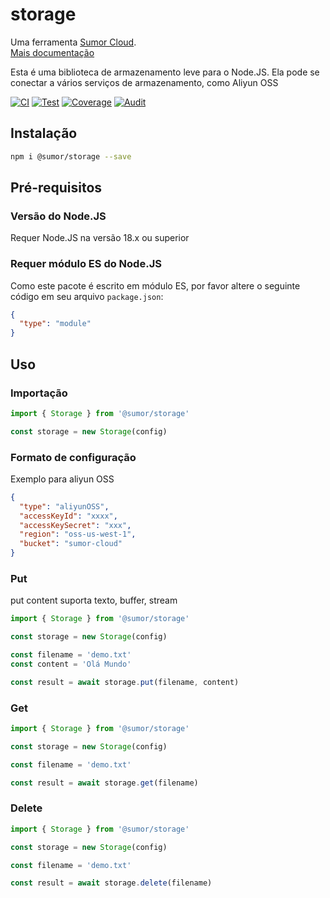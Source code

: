 # storage

Uma ferramenta [Sumor Cloud](https://sumor.cloud).  
[Mais documentação](https://sumor.cloud/storage)

Esta é uma biblioteca de armazenamento leve para o Node.JS.
Ela pode se conectar a vários serviços de armazenamento, como Aliyun OSS

[![CI](https://github.com/sumor-cloud/storage/actions/workflows/ci.yml/badge.svg)](https://github.com/sumor-cloud/storage/actions/workflows/ci.yml)
[![Test](https://github.com/sumor-cloud/storage/actions/workflows/ut.yml/badge.svg)](https://github.com/sumor-cloud/storage/actions/workflows/ut.yml)
[![Coverage](https://github.com/sumor-cloud/storage/actions/workflows/coverage.yml/badge.svg)](https://github.com/sumor-cloud/storage/actions/workflows/coverage.yml)
[![Audit](https://github.com/sumor-cloud/storage/actions/workflows/audit.yml/badge.svg)](https://github.com/sumor-cloud/storage/actions/workflows/audit.yml)

## Instalação

```bash
npm i @sumor/storage --save
```

## Pré-requisitos

### Versão do Node.JS

Requer Node.JS na versão 18.x ou superior

### Requer módulo ES do Node.JS

Como este pacote é escrito em módulo ES,
por favor altere o seguinte código em seu arquivo `package.json`:

```json
{
  "type": "module"
}
```

## Uso

### Importação

```js
import { Storage } from '@sumor/storage'

const storage = new Storage(config)
```

### Formato de configuração

Exemplo para aliyun OSS

```json
{
  "type": "aliyunOSS",
  "accessKeyId": "xxxx",
  "accessKeySecret": "xxx",
  "region": "oss-us-west-1",
  "bucket": "sumor-cloud"
}
```

### Put

put content suporta texto, buffer, stream

```js
import { Storage } from '@sumor/storage'

const storage = new Storage(config)

const filename = 'demo.txt'
const content = 'Olá Mundo'

const result = await storage.put(filename, content)
```

### Get

```js
import { Storage } from '@sumor/storage'

const storage = new Storage(config)

const filename = 'demo.txt'

const result = await storage.get(filename)
```

### Delete

```js
import { Storage } from '@sumor/storage'

const storage = new Storage(config)

const filename = 'demo.txt'

const result = await storage.delete(filename)
```
